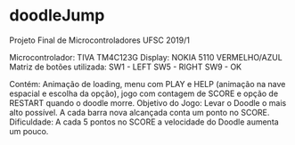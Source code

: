 # doodleJump
Projeto Final de Microcontroladores UFSC 2019/1

Microcontrolador: TIVA TM4C123G
Display: NOKIA 5110 VERMELHO/AZUL
Matriz de botões utilizada:
SW1 - LEFT 
SW5 - RIGHT
SW9 - OK

Contém: Animação de loading, menu com PLAY e HELP (animação na nave espacial e escolha da opção), jogo com contagem de SCORE e opção de RESTART quando o doodle morre.
Objetivo do Jogo: Levar o Doodle o mais alto possível. A cada barra nova alcançada conta um ponto no SCORE.
Dificuldade: A cada 5 pontos no SCORE a velocidade do Doodle aumenta um pouco.

